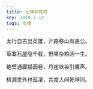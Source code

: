 ```yaml
---
title: 七律郭亮村
key: 2019.7.12
tags: 七律
---
```


太行自古出英雄，开路移山有愚公。

草寨石屋隐千载，野果杂粮活一生。

绝壁通廊描画卷，丹崖峡谷引鹰声。

桃源世外也孤凄，共度人间乾坤同。

</br>

